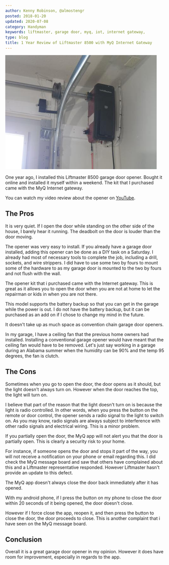 ```yaml
---
author: Kenny Robinson, @almostengr
posted: 2018-01-20
updated: 2020-07-08
category: Handyman
keywords: liftmaster, garage door, myq, iot, internet gateway, 
type: blog
title: 1 Year Review of Liftmaster 8500 with MyQ Internet Gateway
---
```


<!-- # 1 Year Review of Liftmaster 8500 with MyQ Internet Gateway -->

![Garage door opener](/images/2018.01.20-SAM_2052.JPG)

One year ago, I installed this Liftmaster 8500 garage door opener. Bought it online and installed it 
myself within a weekend. The kit that I purchased came with the MyQ Internet gateway. 

You can watch my video review about the opener on 
<a href="https://www.youtube.com/watch?v=ON0NbQmCXeo" target="_blank">YouTube</a>.

## The Pros

It is very quiet. If I open the door while standing on the other side of the house, I barely hear it 
running. The deadbolt on the door is louder than the door moving.

The opener was very easy to install. If you already have a garage door installed, adding
 this opener can be done as a DIY task on a Saturday. I already had most of 
necessary tools to complete the job, including a drill, sockets, and wire strippers. I 
did have to use some two by fours to mount some of the hardware to as my garage 
door is mounted to the two by fours and not flush with the wall.

The opener kit that i purchased came with the Internet gateway. This is great as it 
allows you to open the door when you are not at home to let the repairman or kids in when you are not there. 

This model supports the battery backup so that you can get in the garage while the power 
is out. I do not have the battery backup, but it can be purchased as an add on if I
chose to change my mind in the future. 

It doesn't take up as much space as convention chain garage door openers. 

In my garage, I have a ceiling fan that the previous home owners had installed. Installing a conventional 
garage opener would have meant that the ceiling fan would have to be removed. Let's just say working in a 
garage during an Alabama summer when the humidity can be 90% and the temp 95 degrees, the fan is clutch. 

## The Cons 

Sometimes when you go to open the door, the door opens as it should, but the light doesn't always turn 
on. However when the door reaches the top, the light will turn on. 

I believe that part of the reason that the light doesn't turn on is because the light is radio controlled. 
In other words, when you press the button on the remote or door control, the opener sends a radio signal 
to the light to switch on. As you may know, radio signals are always subject to interference with other 
radio signals and electrical wiring. This is a minor problem. 

If you partially open the door, the MyQ app will not alert you that the door is partially open. This is 
clearly a security risk to your home.

For instance, if someone opens the door and stops it part of the way, you will not receive a notification 
on your phone or email regarding this. I did check the MyQ message board and saw that others have 
complained about this and a Liftmaster representative responded. However Liftmaster hasn't provide an 
update to this defect. 

The MyQ app doesn't always close the door back immediately after it has opened. 

With my android phone, if I press the button on my phone to close the door within 20 seconds of it 
being opened, the door doesn't close. 

However if I force close the app, reopen it, and then press the button to close the door, the door 
proceeds to close. This is another complaint that i have seen on the MyQ message board. 

## Conclusion

Overall it is a great garage door opener in my opinion. However it does have room for improvement, 
especially in regards to the app. 
